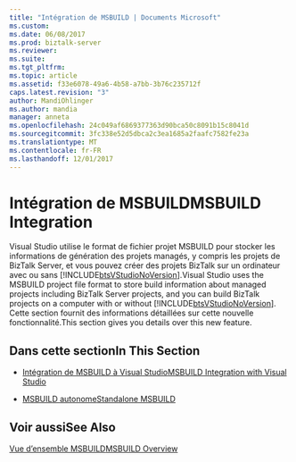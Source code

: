 ```yaml
---
title: "Intégration de MSBUILD | Documents Microsoft"
ms.custom: 
ms.date: 06/08/2017
ms.prod: biztalk-server
ms.reviewer: 
ms.suite: 
ms.tgt_pltfrm: 
ms.topic: article
ms.assetid: f33e6078-49a6-4b58-a7bb-3b76c235712f
caps.latest.revision: "3"
author: MandiOhlinger
ms.author: mandia
manager: anneta
ms.openlocfilehash: 24c049af6869377363d90bca50c8091b15c8041d
ms.sourcegitcommit: 3fc338e52d5dbca2c3ea1685a2faafc7582fe23a
ms.translationtype: MT
ms.contentlocale: fr-FR
ms.lasthandoff: 12/01/2017
---
```

# <a name="msbuild-integration"></a><span data-ttu-id="c91c0-102">Intégration de MSBUILD</span><span class="sxs-lookup"><span data-stu-id="c91c0-102">MSBUILD Integration</span></span>
<span data-ttu-id="c91c0-103">Visual Studio utilise le format de fichier projet MSBUILD pour stocker les informations de génération des projets managés, y compris les projets de BizTalk Server, et vous pouvez créer des projets BizTalk sur un ordinateur avec ou sans [!INCLUDE[btsVStudioNoVersion](../includes/btsvstudionoversion-md.md)].</span><span class="sxs-lookup"><span data-stu-id="c91c0-103">Visual Studio uses the MSBUILD project file format to store build information about managed projects including BizTalk Server projects, and you can build BizTalk projects on a computer with or without [!INCLUDE[btsVStudioNoVersion](../includes/btsvstudionoversion-md.md)].</span></span> <span data-ttu-id="c91c0-104">Cette section fournit des informations détaillées sur cette nouvelle fonctionnalité.</span><span class="sxs-lookup"><span data-stu-id="c91c0-104">This section gives you details over this new feature.</span></span>  
  
## <a name="in-this-section"></a><span data-ttu-id="c91c0-105">Dans cette section</span><span class="sxs-lookup"><span data-stu-id="c91c0-105">In This Section</span></span>  
  
-   [<span data-ttu-id="c91c0-106">Intégration de MSBUILD à Visual Studio</span><span class="sxs-lookup"><span data-stu-id="c91c0-106">MSBUILD Integration with Visual Studio</span></span>](../core/msbuild-integration-with-visual-studio.md)  
  
-   [<span data-ttu-id="c91c0-107">MSBUILD autonome</span><span class="sxs-lookup"><span data-stu-id="c91c0-107">Standalone MSBUILD</span></span>](../core/standalone-msbuild.md)  
  
## <a name="see-also"></a><span data-ttu-id="c91c0-108">Voir aussi</span><span class="sxs-lookup"><span data-stu-id="c91c0-108">See Also</span></span>  
 [<span data-ttu-id="c91c0-109">Vue d’ensemble MSBUILD</span><span class="sxs-lookup"><span data-stu-id="c91c0-109">MSBUILD Overview</span></span>](http://go.microsoft.com/fwlink/?LinkId=131739)